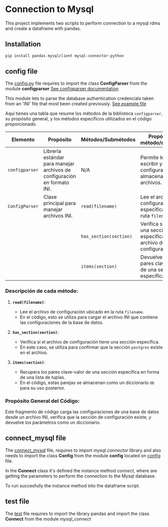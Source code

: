 # Connection to Mysql

This project implements two scripts to perform connection to a mysql rdms and create a dataframe with pandas.

## Installation
```bash
pip install pandas mysqlclient mysql-connector-python
```

## config file
The [config.py](/mysql/config.py) file requires to import the class **ConfigParser** from the module **configparser** [See configparser documentation](https://wiki.python.org/moin/ConfigParserExamples)

This module lets to parse the database authentication credencials taken from an 'INI' file that most been created previously. [See example file]()

Aquí tienes una tabla que resume los métodos de la biblioteca `configparser`, su propósito general, y los métodos específicos utilizados en el código proporcionado.

| **Elemento**         | **Propósito**                                                                 | **Métodos/Submétodos**                                    | **Propósito del método/submétodo**                                          |
|-----------------------|-------------------------------------------------------------------------------|----------------------------------------------------------|-----------------------------------------------------------------------------|
| `configparser`        | Librería estándar para manejar archivos de configuración en formato INI.      | N/A                                                      | Permite leer, escribir y manipular configuraciones almacenadas en archivos. |
| `ConfigParser`        | Clase principal para manejar archivos INI.                                   | `read(filename)`                                         | Lee el archivo de configuración especificado por la ruta `filename`.       |
|                       |                                                                               | `has_section(section)`                                   | Verifica si existe una sección específica en el archivo de configuración.  |
|                       |                                                                               | `items(section)`                                         | Devuelve todos los pares clave-valor de una sección específica.            |

### Descripción de cada método:

1. **`read(filename)`**: 
   - Lee el archivo de configuración ubicado en la ruta `filename`.
   - En el código, esto se utiliza para cargar el archivo INI que contiene las configuraciones de la base de datos.

2. **`has_section(section)`**: 
   - Verifica si el archivo de configuración tiene una sección específica.
   - En este caso, se utiliza para confirmar que la sección `postgres` existe en el archivo.

3. **`items(section)`**: 
   - Recupera los pares clave-valor de una sección específica en forma de una lista de tuplas.
   - En el código, estas parejas se almacenan como un diccionario `db` para su uso posterior.

### Propósito General del Código:
Este fragmento de código carga las configuraciones de una base de datos desde un archivo INI, verifica que la sección de configuración existe, y devuelve los parámetros como un diccionario.



## connect_mysql file
The [connect_mysql](/mysql/connect_mysql.py) file, requires to import *mysql.connector* library and also needs to import the class **Config** from the module **config** located on [config](/mysql/config.py) file.

In the **Connect** class it's defined the instance method *connect*, where are getting the parameters to perform the connection to the Mysql database.

To run succesfully the instance method into the dataframe script.


## test file
The [test](/mysql/test.py) file requires to import the library pandas and import the class **Connect** from the module *mysql_connect*

